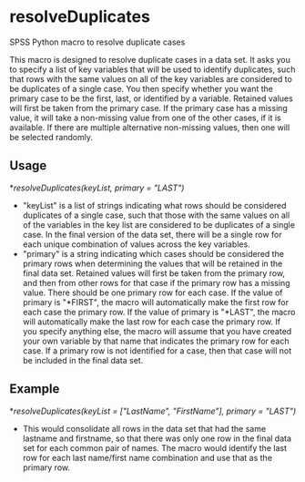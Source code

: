 # resolveDuplicates
SPSS Python macro to resolve duplicate cases

This macro is designed to resolve duplicate cases in a data set. It asks you to specify a list of key variables that will be used to identify duplicates, such that rows with the same values on all of the key variables are considered to be duplicates of a single case. You then specify whether you want the primary case to be the first, last, or identified by a variable. Retained values will first be taken from the primary case. If the primary case has a missing value, it will take a non-missing value from one of the other cases, if it is available. If there are multiple alternative non-missing values, then one will be selected randomly.

## Usage 
**resolveDuplicates(keyList, primary = "*LAST")**
* "keyList" is a list of strings indicating what rows should be considered duplicates of a single case, such that those with the same values on all of the variables in the key list are considered to be duplicates of a single case. In the final version of the data set, there will be a single row for each unique combination of values across the key variables.
* "primary" is a string indicating which cases should be considered the primary rows when determining the values that will be retained in the final data set. Retained values will first be taken from the primary row, and then from other rows for that case if the primary row has a missing value. There should be one primary row for each case. If the value of primary is "*FIRST", the macro will automatically make the first row for each case the primary row. If the value of primary is "*LAST", the macro will automatically make the last row for each case the primary row. If you specify anything else, the macro will assume that you have created your own variable by that name that indicates the primary row for each case. If a primary row is not identified for a case, then that case will not be included in the final data set.

## Example
**resolveDuplicates(keyList = ["LastName", "FirstName"],
primary = "*LAST")**
* This would consolidate all rows in the data set that had the same lastname and firstname, so that there was only one row in the final data set for each common pair of names. The macro would identify the last row for each last name/first name combination and use that as the primary row. 

